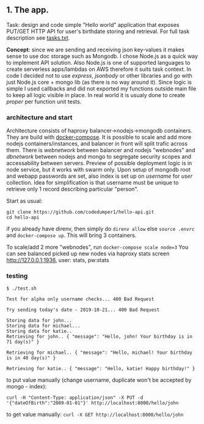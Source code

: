 ## 1. The app.
Task: design and code simple "Hello world" application that exposes PUT/GET HTTP API for user's birthdate storing and retrieval. For full task description see [tasks.txt](tasks.txt).

**Concept**: since we are sending and receiving json key-values it makes sense to use doc storage such as Mongodb. I chose Node.js as a quick way to implement API solution. Also Node.js is one of supported languages to create serverless apps/lambdas on AWS therefore it suits task context. 
In code I decided not to use *express*, *jsonbody* or other libraries and go with just Node.js core + mongo lib (as there is no way around it). Since logic is simple I used callbacks and did not exported my functions outside main file to keep all logic visible in place. In real world it is usualy done to create *proper* per function unit tests.

### architecture and start
Architecture consists of haproxy balancer->nodejs->mongodb containers. They are build with [docker-compose](docker-compose.yml). It is possible to scale and add more nodejs containers/instances, and balancer in front will split trafic across them. There is *webnetwork* between balancer and nodejs "webnodes" and *dbnetwork* between nodejs and mongo to segregate security scopes and accessability between servers. Preview of possible deployment logic is in node service, but it works with swarm only. Upon setup of mongodb root and webapp passwords are set, also index is set up on *username* for *user* collection. Idea for simplification is that username must be unique to retrieve only 1 record describing particular "person".

Start as usual:
```
git clone https://github.com/codedumper1/hello-api.git
cd hello-api
```
if you already have direnv, then simply do 
`direnv allow` else `source .envrc` and `docker-compose up`. This will bring 3 containers.

To scale/add 2 more "webnodes", run `docker-compose scale node=3`
You can see balanced picked up new nodes via haproxy stats screen http://127.0.0.1:1936, user: stats, pw:stats

### testing

```
$ ./test.sh 

Test for alpha only username checks... 400 Bad Request

Try sending today's date - 2019-10-21... 400 Bad Request

Storing data for john... 
Storing data for michael... 
Storing data for katie.. 
Retrieving for john.. { "message": "Hello, john! Your birthday is in 71 day(s)" }

Retrieving for michael.. { "message": "Hello, michael! Your birthday is in 40 day(s)" }

Retrieving for katie.. { "message": "Hello, katie! Happy birthday!" }
```

to put value manually (change username, duplicate won't be accepted by mongo - index): 

`curl -H "Content-Type: application/json" -X PUT -d '{"dateOfBirth":"2009-01-01"}' http://localhost:8000/hello/john`

to get value manually:
`curl -X GET http://localhost:8000/hello/john`


